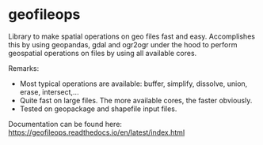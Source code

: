 # geofileops
Library to make spatial operations on geo files fast and easy. Accomplishes this by using geopandas, gdal and ogr2ogr under the hood to perform geospatial operations on files by using all available cores.

Remarks: 
* Most typical operations are available: buffer, simplify, dissolve, union, erase, intersect,...
* Quite fast on large files. The more available cores, the faster obviously.
* Tested on geopackage and shapefile input files.

Documentation can be found here:
https://geofileops.readthedocs.io/en/latest/index.html
